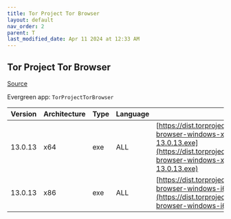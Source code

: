 ```yaml
---
title: Tor Project Tor Browser
layout: default
nav_order: 2
parent: T
last_modified_date: Apr 11 2024 at 12:33 AM
---
```


## Tor Project Tor Browser

[Source](https://www.torproject.org/)

Evergreen app: `TorProjectTorBrowser`

| Version | Architecture | Type | Language | URI                                                                                                                                                                                              |
| ------- | ------------ | ---- | -------- | ------------------------------------------------------------------------------------------------------------------------------------------------------------------------------------------------ |
| 13.0.13 | x64          | exe  | ALL      | [https://dist.torproject.org/torbrowser/13.0.13/tor-browser-windows-x86_64-portable-13.0.13.exe](https://dist.torproject.org/torbrowser/13.0.13/tor-browser-windows-x86_64-portable-13.0.13.exe) |
| 13.0.13 | x86          | exe  | ALL      | [https://dist.torproject.org/torbrowser/13.0.13/tor-browser-windows-i686-portable-13.0.13.exe](https://dist.torproject.org/torbrowser/13.0.13/tor-browser-windows-i686-portable-13.0.13.exe)     |
